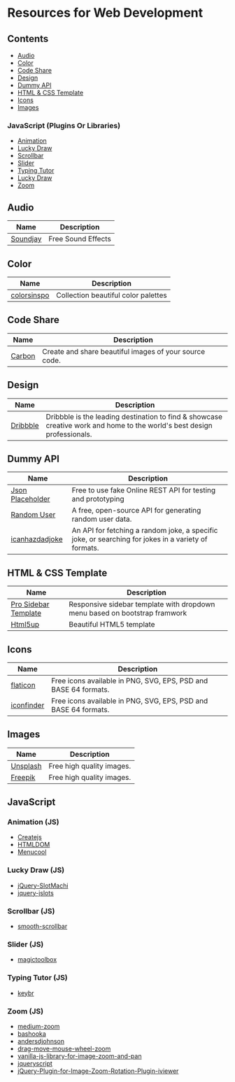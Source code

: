 # Resources for Web Development

## Contents

- [Audio](#audio)
- [Color](#color)
- [Code Share](#code-share)
- [Design](#design)
- [Dummy API](#dummy-api)
- [HTML & CSS Template](#html-&-css-template)
- [Icons](#icons)
- [Images](#images)

### JavaScript (Plugins Or Libraries)

- [Animation](#animation-js)
- [Lucky Draw](#lucky-draw-js)
- [Scrollbar](#scrollbar-js)
- [Slider](#slider-js)
- [Typing Tutor](#typing-tutor-js)
- [Lucky Draw](#lucky-draw-js)
- [Zoom](#zoom-js)

## Audio

| Name | Description |
|---|---|
| [Soundjay](https://www.soundjay.com/)  | Free Sound Effects  |

## Color

| Name | Description |
|---|---|
| [colorsinspo](https://colorsinspo.com) | Collection beautiful color palettes  |

## Code Share

| Name | Description |
|---|---|
| [Carbon](https://carbon.now.sh) | Create and share beautiful images of your source code.  |

## Design

| Name | Description |
|---|---|
| [Dribbble](https://dribbble.com/shots/popular/web-design) | Dribbble is the leading destination to find & showcase creative work and home to the world's best design professionals.  |

## Dummy API

| Name | Description |
|---|---|
| [Json Placeholder](https://jsonplaceholder.typicode.com)  | Free to use fake Online REST API for testing and prototyping  |
| [Random User](https://randomuser.me/)  | A free, open-source API for generating random user data.  |
| [icanhazdadjoke](https://icanhazdadjoke.com/api)  | An API for fetching a random joke, a specific joke, or searching for jokes in a variety of formats.  |

## HTML & CSS Template

| Name | Description |
|---|---|
| [Pro Sidebar Template](https://github.com/azouaoui-med/pro-sidebar-template) | Responsive sidebar template with dropdown menu based on bootstrap framwork  |
| [Html5up](https://html5up.net) | Beautiful HTML5 template  |

## Icons

| Name | Description |
|---|---|
| [flaticon](https://www.flaticon.com) | Free icons available in PNG, SVG, EPS, PSD and BASE 64 formats.  |
| [iconfinder](https://www.iconfinder.com) | Free icons available in PNG, SVG, EPS, PSD and BASE 64 formats.  |

## Images

| Name | Description |
|---|---|
| [Unsplash](https://unsplash.com) | Free high quality images.  |
| [Freepik](https://www.freepik.com) | Free high quality images.  |

## JavaScript

### Animation (JS)

- [Createjs](https://createjs.com)
- [HTMLDOM](https://htmldom.dev/)
- [Menucool](http://www.menucool.com/)

### Lucky Draw (JS)

- [jQuery-SlotMachi](https://josex2r.github.io/jQuery-SlotMachi)
- [jquery-jslots](https://matthewlein.com/tools/jquery-jslots)

### Scrollbar (JS)

- [smooth-scrollbar](https://idiotwu.github.io/smooth-scrollbar/)

### Slider (JS)

- [magictoolbox](https://www.magictoolbox.com/magicscroll/integration/)

### Typing Tutor (JS)

- [keybr](https://www.keybr.com/)

### Zoom (JS)

- [medium-zoom](https://medium-zoom.francoischalifour.com/)
- [bashooka](https://bashooka.com/coding/21-zoom-javascript-libraries-for-web-mobile/)
- [andersdjohnson](https://andersdjohnson.github.io/magnificent.js/examples/demo/)
- [drag-move-mouse-wheel-zoom](https://www.cssscript.com/demo/drag-move-mouse-wheel-zoom/)
- [vanilla-js-library-for-image-zoom-and-pan](https://www.cssscript.com/vanilla-js-library-for-image-zoom-and-pan/)
- [jqueryscript](https://www.jqueryscript.net/demo/Touch-enabled-Image-Zooming-Panning-Plugin-jQuery-imgViewer2/)
- [jQuery-Plugin-for-Image-Zoom-Rotation-Plugin-iviewer](https://www.jqueryscript.net/demo/jQuery-Plugin-for-Image-Zoom-Rotation-Plugin-iviewer/test/)
